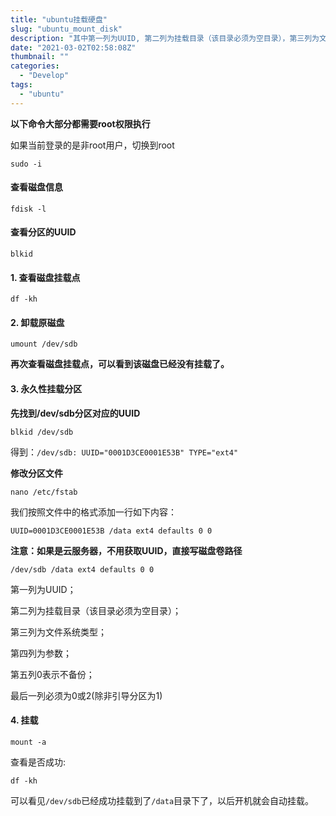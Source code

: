```yaml
---
title: "ubuntu挂载硬盘"
slug: "ubuntu_mount_disk"
description: "其中第一列为UUID, 第二列为挂载目录（该目录必须为空目录），第三列为文件系统类型，第四列为参数，第五列0表示不备份，最后一列必须为２或0(除非引导分区为1)"
date: "2021-03-02T02:58:08Z"
thumbnail: ""
categories:
  - "Develop"
tags:
  - "ubuntu"
---
```


**以下命令大部分都需要root权限执行**

如果当前登录的是非root用户，切换到root

```shell
sudo -i
```

#### 查看磁盘信息

```shell
fdisk -l
```

#### 查看分区的UUID

```shell
blkid
```

#### 1. 查看磁盘挂载点

```shell
df -kh
```

#### 2. 卸载原磁盘

```shell
umount /dev/sdb
```

**再次查看磁盘挂载点，可以看到该磁盘已经没有挂载了。**

#### 3. 永久性挂载分区

**先找到/dev/sdb分区对应的UUID**

```shell
blkid /dev/sdb
```

得到：`/dev/sdb: UUID="0001D3CE0001E53B" TYPE="ext4"`

**修改分区文件**

```shell
nano /etc/fstab
```

我们按照文件中的格式添加一行如下内容：

```shell
UUID=0001D3CE0001E53B /data ext4 defaults 0 0
```

**注意：如果是云服务器，不用获取UUID，直接写磁盘卷路径**

```shell
/dev/sdb /data ext4 defaults 0 0
```

第一列为UUID；

第二列为挂载目录（该目录必须为空目录）；

第三列为文件系统类型；

第四列为参数；

第五列0表示不备份；

最后一列必须为0或2(除非引导分区为1)

#### 4. 挂载

```shell
mount -a
```

查看是否成功:

```shell
df -kh
```

可以看见`/dev/sdb`已经成功挂载到了`/data`目录下了，以后开机就会自动挂载。


